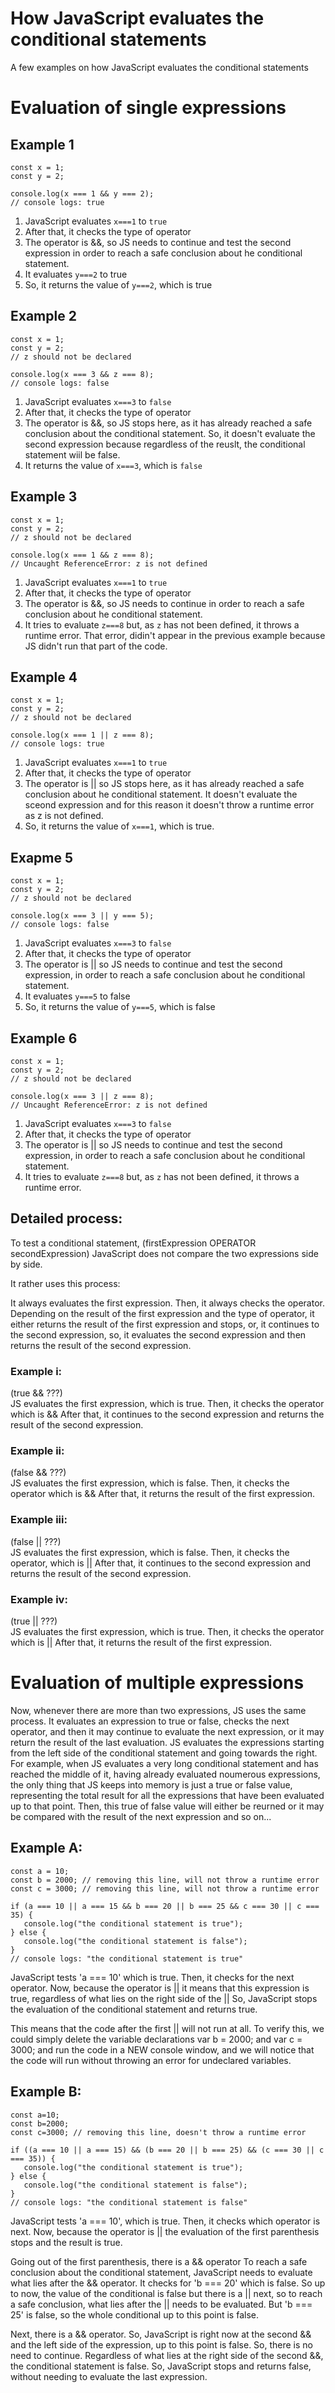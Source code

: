 # Ηow JavaScript evaluates the conditional statements

A few examples on how JavaScript evaluates the conditional statements

# Evaluation of single expressions

## Example 1

```
const x = 1;
const y = 2;

console.log(x === 1 && y === 2);
// console logs: true

```
1. JavaScript evaluates `x===1` to `true`
2. After that, it checks the type of operator
3. The operator is &&, so JS needs to continue
   and test the second expression
   in order to reach a safe conclusion
   about he conditional statement.
4. It evaluates `y===2` to true
5. So, it returns the value of `y===2`, which is true

## Example 2

```
const x = 1;
const y = 2;
// z should not be declared

console.log(x === 3 && z === 8);
// console logs: false

```
1. JavaScript evaluates `x===3` to `false`
2. After that, it checks the type of operator
3. The operator is &&, so JS stops here,
   as it has already reached a safe conclusion
   about the conditional statement.
   So, it doesn't evaluate the second expression
   because regardless of the reuslt, 
   the conditional statement wiil be false.
4. It returns the value of `x===3`, which is `false`


## Example 3

```
const x = 1;
const y = 2;
// z should not be declared

console.log(x === 1 && z === 8);
// Uncaught ReferenceError: z is not defined

```
1. JavaScript evaluates `x===1` to `true`
2. After that, it checks the type of operator
3. The operator is &&, so JS needs to continue
   in order to reach a safe conclusion
   about he conditional statement.
4. It tries to evaluate `z===8` but,
   as `z` has not been defined, it throws
   a runtime error.
   That error, didin't appear in the previous
   example because JS didn't run that part of
   the code.

## Example 4

```
const x = 1;
const y = 2;
// z should not be declared

console.log(x === 1 || z === 8);
// console logs: true

```
1. JavaScript evaluates `x===1` to `true`
2. After that, it checks the type of operator
3. The operator is || so JS stops here,
   as it has already reached a safe conclusion
   about he conditional statement.
   It doesn't evaluate the sceond expression
   and for this reason it doesn't throw
   a runtime error as z is not defined.
4. So, it returns the value of `x===1`, which is true.

## Exapme 5

```
const x = 1;
const y = 2;
// z should not be declared

console.log(x === 3 || y === 5);
// console logs: false

```
1. JavaScript evaluates `x===3` to `false`
2. After that, it checks the type of operator
3. The operator is || so JS needs to continue
   and test the second expression,
   in order to reach a safe conclusion
   about he conditional statement.
4. It evaluates `y===5` to false
5. So, it returns the value of `y===5`, which is false

## Example 6

```
const x = 1;
const y = 2;
// z should not be declared

console.log(x === 3 || z === 8);
// Uncaught ReferenceError: z is not defined

```
1. JavaScript evaluates `x===3` to `false`
2. After that, it checks the type of operator
3. The operator is || so JS needs to continue
   and test the second expression,
   in order to reach a safe conclusion
   about he conditional statement.
4. It tries to evaluate `z===8` but,
   as `z` has not been defined, it throws
   a runtime error.


## Detailed process:

To test a conditional statement,
(firstExpression OPERATOR secondExpression)
JavaScript does not compare the two expressions side by side.

It rather uses this process:

It always evaluates the first expression.
Then, it always checks the operator.
Depending on the result of the first expression
and the type of operator, it either returns
the result of the first expression and stops,
or, it continues to the second expression,
so, it evaluates the second expression and 
then returns the result of the second expression.


### Example i:  
(true && ???)  
JS evaluates the first expression, which is true.
Then, it checks the operator which is &&
After that, it continues to the second expression and returns
the result of the second expression.

### Example ii:  
(false && ???)  
JS evaluates the first expression, which is false.
Then, it checks the operator which is &&
After that, it returns the result of the first expression.

### Example iii:  
(false || ???)  
JS evaluates the first expression, which is false.
Then, it checks the operator, which is ||
After that, it continues to the second expression and returns
the result of the second expression.

### Example iv:  
(true || ???)  
JS evaluates the first expression, which is true.
Then, it checks the operator which is ||
After that, it returns the result of the first expression.


# Evaluation of multiple expressions

Now, whenever there are more than two expressions,
JS uses the same process.
It evaluates an expression to true or false,
checks the next operator, and then it may
continue to evaluate the next expression,
or it may return the result of the last evaluation.
JS evaluates the expressions starting from 
the left side of the conditional statement
and going towards the right.
For example, when JS evaluates a very long
conditional statement and has reached the middle of it,
having already evaluated noumerous expressions,
the only thing that JS keeps into memory is
just a true or false value, representing
the total result for all the expressions
that have been evaluated up to that point.
Then, this true of false value will either
be reurned or it may be compared with the
result of the next expression and so on...


## Example A:

```
const a = 10;
const b = 2000; // removing this line, will not throw a runtime error
const c = 3000; // removing this line, will not throw a runtime error

if (a === 10 || a === 15 && b === 20 || b === 25 && c === 30 || c === 35) {
   console.log("the conditional statement is true");
} else {
   console.log("the conditional statement is false");
}
// console logs: "the conditional statement is true"

```

JavaScript tests 'a === 10' which is true.
Then, it checks for the next operator.
Now, because the operator is ||
it means that this expression is true,
regardless of what lies on the right side of the ||
So, JavaScript stops the evaluation of
the conditional statement and returns true.

This means that the code after the first ||
will not run at all.
To verify this, we could simply delete
the variable declarations
var b = 2000; and var c = 3000;
and run the code in a NEW console window,
and we will notice that the code will run
without throwing an error for 
undeclared variables.



## Example B:

```
const a=10;
const b=2000; 
const c=3000; // removing this line, doesn't throw a runtime error

if ((a === 10 || a === 15) && (b === 20 || b === 25) && (c === 30 || c === 35)) {
   console.log("the conditional statement is true");
} else {
   console.log("the conditional statement is false");
}
// console logs: "the conditional statement is false"

```

JavaScript tests 'a === 10', which is true.
Then, it checks which operator is next.
Now, because the operator is ||
the evaluation of the first parenthesis stops
and the result is true.

Going out of the first parenthesis, there is a && operator
To reach a safe conclusion about the conditional statement,
JavaScript needs to evaluate what lies after the && operator.
It checks for 'b === 20' which is false.
So up to now, the value of the conditional is false
but there is a || next, so to reach a safe conclusion,
what lies after the || needs to be evaluated.
But 'b === 25' is false, so the whole conditional up 
to this point is false.

Next, there is a && operator.
So, JavaScript is right now at the second &&
and the left side of the expression,
up to this point is false.
So, there is no need to continue.
Regardless of what lies at the right side
of the second &&, the conditional statement
is false. So, JavaScript stops and returns false,
without needing to evaluate the last expression.